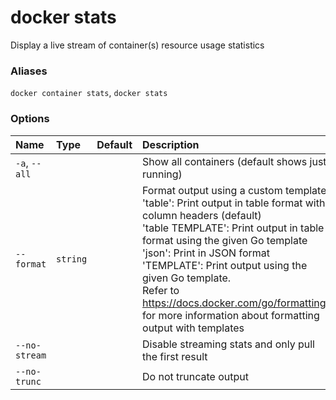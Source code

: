 # docker stats

<!---MARKER_GEN_START-->
Display a live stream of container(s) resource usage statistics

### Aliases

`docker container stats`, `docker stats`

### Options

| Name          | Type     | Default | Description                                                                                                                                                                                                                                                                                                                                                                                                                          |
|:--------------|:---------|:--------|:-------------------------------------------------------------------------------------------------------------------------------------------------------------------------------------------------------------------------------------------------------------------------------------------------------------------------------------------------------------------------------------------------------------------------------------|
| `-a`, `--all` |          |         | Show all containers (default shows just running)                                                                                                                                                                                                                                                                                                                                                                                     |
| `--format`    | `string` |         | Format output using a custom template:<br>'table':            Print output in table format with column headers (default)<br>'table TEMPLATE':   Print output in table format using the given Go template<br>'json':             Print in JSON format<br>'TEMPLATE':         Print output using the given Go template.<br>Refer to https://docs.docker.com/go/formatting/ for more information about formatting output with templates |
| `--no-stream` |          |         | Disable streaming stats and only pull the first result                                                                                                                                                                                                                                                                                                                                                                               |
| `--no-trunc`  |          |         | Do not truncate output                                                                                                                                                                                                                                                                                                                                                                                                               |


<!---MARKER_GEN_END-->

